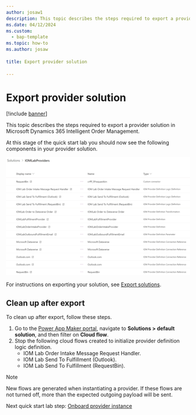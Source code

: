 ```yaml
---
author: josaw1
description: This topic describes the steps required to export a provider solution in Microsoft Dynamics 365 Intelligent Order Management.
ms.date: 04/12/2024
ms.custom: 
  - bap-template
ms.topic: how-to
ms.author: josaw

title: Export provider solution

---
```


# Export provider solution

[!include [banner](includes/banner.md)]

This topic describes the steps required to export a provider solution in Microsoft Dynamics 365 Intelligent Order Management.

At this stage of the quick start lab you should now see the following components in your provider solution.

![Provider solution components](media/lab_export_components.png)

For instructions on exporting your solution, see [Export solutions](/powerapps/maker/data-platform/export-solutions).

## Clean up after export

To clean up after export, follow these steps.

1. Go to the [Power App Maker portal](https://make.powerapps.com), navigate to **Solutions \> default solution**, and then filter on **Cloud flow**.
1. Stop the following cloud flows created to initialize provider definition logic definition. 
    - IOM Lab Order Intake Message Request Handler.
    - IOM Lab Send To Fulfillment (Outlook).
    - IOM Lab Send To Fulfillment (RequestBin).

> [!NOTE]
> New flows are generated when instantiating a provider. If these flows are not turned off, more than the expected outgoing payload will be sent.

Next quick start lab step: [Onboard provider instance](lab-onboard-provider.md)

